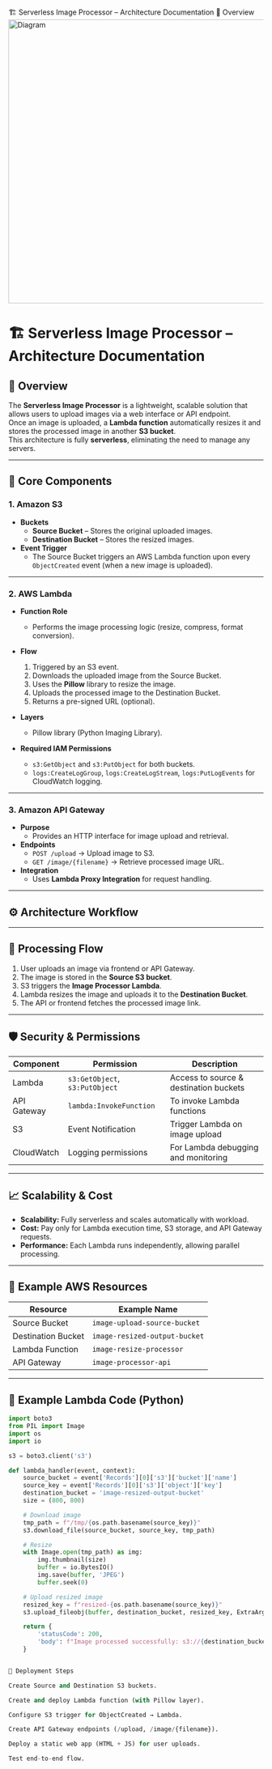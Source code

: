 🏗️ Serverless Image Processor – Architecture Documentation
📘 Overview
<img width="1042" height="561" alt="Diagram" src="https://github.com/user-attachments/assets/085ebe47-2999-44ff-b5df-4b160c91276c" />

# 🏗️ Serverless Image Processor – Architecture Documentation

## 📘 Overview
The **Serverless Image Processor** is a lightweight, scalable solution that allows users to upload images via a web interface or API endpoint.  
Once an image is uploaded, a **Lambda function** automatically resizes it and stores the processed image in another **S3 bucket**.  
This architecture is fully **serverless**, eliminating the need to manage any servers.

---

## 🧩 Core Components

### 1. Amazon S3
- **Buckets**
  - **Source Bucket** – Stores the original uploaded images.
  - **Destination Bucket** – Stores the resized images.
- **Event Trigger**
  - The Source Bucket triggers an AWS Lambda function upon every `ObjectCreated` event (when a new image is uploaded).

---

### 2. AWS Lambda
- **Function Role**
  - Performs the image processing logic (resize, compress, format conversion).
- **Flow**
  1. Triggered by an S3 event.
  2. Downloads the uploaded image from the Source Bucket.
  3. Uses the **Pillow** library to resize the image.
  4. Uploads the processed image to the Destination Bucket.
  5. Returns a pre-signed URL (optional).

- **Layers**
  - Pillow library (Python Imaging Library).

- **Required IAM Permissions**
  - `s3:GetObject` and `s3:PutObject` for both buckets.
  - `logs:CreateLogGroup`, `logs:CreateLogStream`, `logs:PutLogEvents` for CloudWatch logging.

---

### 3. Amazon API Gateway
- **Purpose**
  - Provides an HTTP interface for image upload and retrieval.
- **Endpoints**
  - `POST /upload` → Upload image to S3.
  - `GET /image/{filename}` → Retrieve processed image URL.
- **Integration**
  - Uses **Lambda Proxy Integration** for request handling.

---

## ⚙️ Architecture Workflow


---

## 🚀 Processing Flow

1. User uploads an image via frontend or API Gateway.  
2. The image is stored in the **Source S3 bucket**.  
3. S3 triggers the **Image Processor Lambda**.  
4. Lambda resizes the image and uploads it to the **Destination Bucket**.  
5. The API or frontend fetches the processed image link.  

---

## 🛡️ Security & Permissions

| Component | Permission | Description |
|------------|-------------|-------------|
| Lambda | `s3:GetObject`, `s3:PutObject` | Access to source & destination buckets |
| API Gateway | `lambda:InvokeFunction` | To invoke Lambda functions |
| S3 | Event Notification | Trigger Lambda on image upload |
| CloudWatch | Logging permissions | For Lambda debugging and monitoring |

---

## 📈 Scalability & Cost
- **Scalability:** Fully serverless and scales automatically with workload.  
- **Cost:** Pay only for Lambda execution time, S3 storage, and API Gateway requests.  
- **Performance:** Each Lambda runs independently, allowing parallel processing.  

---

## 🧰 Example AWS Resources

| Resource | Example Name |
|-----------|---------------|
| Source Bucket | `image-upload-source-bucket` |
| Destination Bucket | `image-resized-output-bucket` |
| Lambda Function | `image-resize-processor` |
| API Gateway | `image-processor-api` |

---

## 🧪 Example Lambda Code (Python)

```python
import boto3
from PIL import Image
import os
import io

s3 = boto3.client('s3')

def lambda_handler(event, context):
    source_bucket = event['Records'][0]['s3']['bucket']['name']
    source_key = event['Records'][0]['s3']['object']['key']
    destination_bucket = 'image-resized-output-bucket'
    size = (800, 800)

    # Download image
    tmp_path = f"/tmp/{os.path.basename(source_key)}"
    s3.download_file(source_bucket, source_key, tmp_path)

    # Resize
    with Image.open(tmp_path) as img:
        img.thumbnail(size)
        buffer = io.BytesIO()
        img.save(buffer, 'JPEG')
        buffer.seek(0)

    # Upload resized image
    resized_key = f"resized-{os.path.basename(source_key)}"
    s3.upload_fileobj(buffer, destination_bucket, resized_key, ExtraArgs={'ContentType': 'image/jpeg'})

    return {
        'statusCode': 200,
        'body': f"Image processed successfully: s3://{destination_bucket}/{resized_key}"
    }


🧭 Deployment Steps

Create Source and Destination S3 buckets.

Create and deploy Lambda function (with Pillow layer).

Configure S3 trigger for ObjectCreated → Lambda.

Create API Gateway endpoints (/upload, /image/{filename}).

Deploy a static web app (HTML + JS) for user uploads.

Test end-to-end flow.
